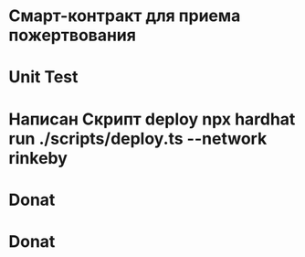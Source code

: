 # Смарт-контракт для приема пожертвования 
# Unit Test
# Написан Скрипт deploy npx hardhat run ./scripts/deploy.ts --network rinkeby
# Donat
# Donat
